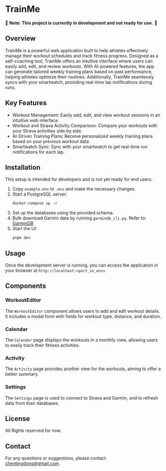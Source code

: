 # TrainMe

🚧 **Note: This project is currently in development and not ready for use.** 🚧

## Overview

TrainMe is a powerful web application built to help athletes effectively manage their workout schedules and track fitness progress. Designed as a self-coaching tool, TrainMe offers an intuitive interface where users can easily add, edit, and review workouts. With AI-powered features, the app can generate tailored weekly training plans based on past performance, helping athletes optimize their routines. Additionally, TrainMe seamlessly syncs with your smartwatch, providing real-time lap notifications during runs.

## Key Features
- Workout Management: Easily add, edit, and view workout sessions in an intuitive web interface.
- Workout and Strava Activity Comparison: Compare your workouts with your Strava activities side by side.
- AI-Driven Training Plans: Receive personalized weekly training plans based on your previous workout data.
- Smartwatch Sync: Sync with your smartwatch to get real-time run notifications for each lap.

## Installation

This setup is intended for developers and is not yet ready for end users.

1. Copy `example.env` to `.env` and make the necessary changes.
2. Start a PostgreSQL server:
   ```sh
   docker-compose up -d
   ```
3. Set up the databases using the provided schema.
4. Bulk download Garmin data by running `garmindb_cli.py`. Refer to: [GarminDB](https://github.com/tcgoetz/GarminDB)
5. Start the UI:
   ```sh
   pnpm dev
   ```

## Usage

Once the development server is running, you can access the application in your browser at `http://localhost:<port_in_env>`.

## Components

### WorkoutEditor

The `WorkoutEditor` component allows users to add and edit workout details. It includes a modal form with fields for workout type, distance, and duration.

### Calendar

The `Calendar` page displays the workouts in a monthly view, allowing users to easily track their fitness activities.

### Activity

The `Activity` page provides another view for the workouts, aiming to offer a better summary.

### Settings

The `Settings` page is used to connect to Strava and Garmin, and to refresh data from their databases.

## License

All Rights reserved for now.

## Contact

For any questions or suggestions, please contact [chentingdong@gmail.com](mailto:chentingdong@gmail.com).
